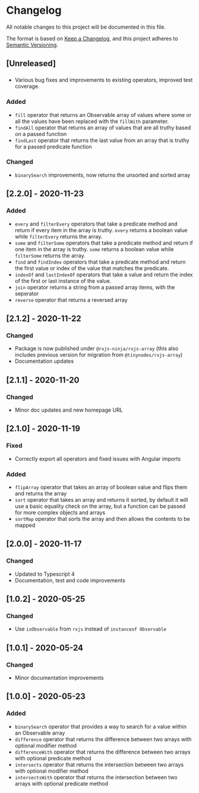# Changelog

All notable changes to this project will be documented in this file.

The format is based on [Keep a Changelog](https://keepachangelog.com/en/1.0.0/),
and this project adheres to [Semantic Versioning](https://semver.org/spec/v2.0.0.html).

## [Unreleased]

###

- Various bug fixes and improvements to existing operators, improved test coverage.

### Added

- `fill` operator that returns an Observable array of values where some or all the values have been replaced with the `fillWith` parameter.
- `findAll` operator that returns an array of values that are all truthy based on a passed function
- `findLast` operator that returns the last value from an array that is truthy for a passed predicate function

### Changed

- `binarySearch` improvements, now returns the unsorted and sorted array

## [2.2.0] - 2020-11-23

### Added

- `every` and `filterEvery` operators that take a predicate method and return if every item in the array is truthy. `every` returns a boolean
  value while `filterEvery` returns the array.
- `some` and `filterSome` operators that take a predicate method and return if one item in the array is truthy. `some` returns a boolean
  value while `filterSome` returns the array.
- `find` and `findIndex` operators that take a predicate method and return the first value or index of the value that matches
  the predicate.
- `indexOf` and `lastIndexOf` operators that take a value and return the index of the first or last instance of the value.
- `join` operator returns a string from a passed array items, with the seperator
- `reverse` operator that returns a reversed array

## [2.1.2] - 2020-11-22

### Changed

- Package is now published under `@rxjs-ninja/rxjs-array` (this also includes previous version for migration from `@tinynodes/rxjs-array`)
- Documentation updates

## [2.1.1] - 2020-11-20

### Changed

- Minor doc updates and new homepage URL

## [2.1.0] - 2020-11-19

### Fixed

- Correctly export all operators and fixed issues with Angular imports

### Added

- `flipArray` operator that takes an array of boolean value and flips them and returns the array
- `sort` operator that takes an array and returns it sorted, by default it will use a basic equality check on the array, but a function can be passed for more complex objects and arrays
- `sortMap` operator that sorts the array and then allows the contents to be mapped

## [2.0.0] - 2020-11-17

### Changed

- Updated to Typescript 4
- Documentation, test and code improvements

## [1.0.2] - 2020-05-25

### Changed

- Use `isObservable` from `rxjs` instead of `instanceof Observable`

## [1.0.1] - 2020-05-24

### Changed

- Minor documentation improvements

## [1.0.0] - 2020-05-23

### Added

- `binarySearch` operator that provides a way to search for a value within an Observable array
- `difference` operator that returns the difference between two arrays with optional modifier method
- `differenceWith` operator that returns the difference between two arrays with optional predicate method
- `intersects` operator that returns the intersection between two arrays with optional modifier method
- `intersectsWith` operator that returns the intersection between two arrays with optional predicate method
